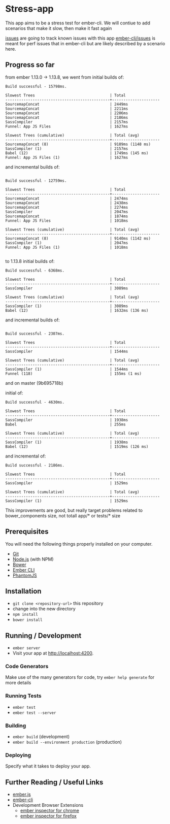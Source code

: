 # Stress-app

This app aims to be a stress test for ember-cli.
We will contiue to add scenarios that make it slow, then make it fast again



[issues](https://github.com/ember-cli/stress-app/issues/) are going to track known issues with this app
[ember-cli/issues](https://github.com/ember-cli/ember-cli/issues?q=is%3Aopen+is%3Aissue+label%3Aperformance) is meant for perf issues that in ember-cli but are likely described by a scenario here.

## Progress so far

from ember 1.13.0 -> 1.13.8, we went from initial builds of:

```
Build successful - 15798ms.

Slowest Trees                                 | Total
----------------------------------------------+---------------------
SourcemapConcat                               | 2449ms
SourcemapConcat                               | 2211ms
SourcemapConcat                               | 2206ms
SourcemapConcat                               | 2186ms
SassCompiler                                  | 2157ms
Funnel: App JS Files                          | 1627ms

Slowest Trees (cumulative)                    | Total (avg)
----------------------------------------------+---------------------
SourcemapConcat (8)                           | 9189ms (1148 ms)
SassCompiler (1)                              | 2157ms
Babel (12)                                    | 1749ms (145 ms)
Funnel: App JS Files (1)                      | 1627ms

```

and incremental builds of:

```

Build successful - 12759ms.

Slowest Trees                                 | Total
----------------------------------------------+---------------------
SourcemapConcat                               | 2474ms
SourcemapConcat                               | 2438ms
SourcemapConcat                               | 2274ms
SassCompiler                                  | 2047ms
SourcemapConcat                               | 1874ms
Funnel: App JS Files                          | 1018ms

Slowest Trees (cumulative)                    | Total (avg)
----------------------------------------------+---------------------
SourcemapConcat (8)                           | 9140ms (1142 ms)
SassCompiler (1)                              | 2047ms
Funnel: App JS Files (1)                      | 1018ms


```


to 1.13.8 initial builds of:

```
Build successful - 6368ms.

Slowest Trees                                 | Total
----------------------------------------------+---------------------
SassCompiler                                  | 3089ms

Slowest Trees (cumulative)                    | Total (avg)
----------------------------------------------+---------------------
SassCompiler (1)                              | 3089ms
Babel (12)                                    | 1632ms (136 ms)

```

and incremental builds of:

```

Build successful - 2307ms.

Slowest Trees                                 | Total
----------------------------------------------+---------------------
SassCompiler                                  | 1544ms

Slowest Trees (cumulative)                    | Total (avg)
----------------------------------------------+---------------------
SassCompiler (1)                              | 1544ms
Funnel (118)                                  | 155ms (1 ms)
```

and on master (9b695718b)

initial of:
```
Build successful - 4630ms.

Slowest Trees                                 | Total
----------------------------------------------+---------------------
SassCompiler                                  | 1938ms
Babel                                         | 255ms

Slowest Trees (cumulative)                    | Total (avg)
----------------------------------------------+---------------------
SassCompiler (1)                              | 1938ms
Babel (12)                                    | 1519ms (126 ms)

```

and incremental of:

```
Build successful - 2186ms.

Slowest Trees                                 | Total
----------------------------------------------+---------------------
SassCompiler                                  | 1529ms

Slowest Trees (cumulative)                    | Total (avg)
----------------------------------------------+---------------------
SassCompiler (1)                              | 1529ms
```

This improvements are good, but really target problems related to bower_components size, not totall app/* or tests/* size

## Prerequisites

You will need the following things properly installed on your computer.

* [Git](http://git-scm.com/)
* [Node.js](http://nodejs.org/) (with NPM)
* [Bower](http://bower.io/)
* [Ember CLI](http://www.ember-cli.com/)
* [PhantomJS](http://phantomjs.org/)

## Installation

* `git clone <repository-url>` this repository
* change into the new directory
* `npm install`
* `bower install`

## Running / Development

* `ember server`
* Visit your app at [http://localhost:4200](http://localhost:4200).

### Code Generators

Make use of the many generators for code, try `ember help generate` for more details

### Running Tests

* `ember test`
* `ember test --server`

### Building

* `ember build` (development)
* `ember build --environment production` (production)

### Deploying

Specify what it takes to deploy your app.

## Further Reading / Useful Links

* [ember.js](http://emberjs.com/)
* [ember-cli](http://www.ember-cli.com/)
* Development Browser Extensions
  * [ember inspector for chrome](https://chrome.google.com/webstore/detail/ember-inspector/bmdblncegkenkacieihfhpjfppoconhi)
  * [ember inspector for firefox](https://addons.mozilla.org/en-US/firefox/addon/ember-inspector/)

